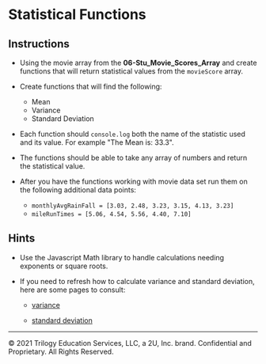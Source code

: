 # Statistical Functions

## Instructions

* Using the movie array from the **06-Stu_Movie_Scores_Array** and create functions that will return statistical values from the `movieScore` array.

* Create functions that will find the following:

  * Mean
  * Variance
  * Standard Deviation

* Each function should `console.log` both the name of the statistic used and its value. For example "The Mean is: 33.3".

* The functions should be able to take any array of numbers and return the statistical value.

* After you have the functions working with movie data set run them on the following additional data points:

  * `monthlyAvgRainFall = [3.03, 2.48, 3.23, 3.15, 4.13, 3.23]`
  * `mileRunTimes = [5.06, 4.54, 5.56, 4.40, 7.10]`

## Hints

* Use the Javascript Math library to handle calculations needing exponents or square roots.

* If you need to refresh how to calculate variance and standard deviation, here are some pages to consult:

  * [variance](https://stats.stackexchange.com/questions/212650/variance-explanation)

  * [standard deviation](https://www.mathsisfun.com/data/standard-deviation.html)

---

© 2021 Trilogy Education Services, LLC, a 2U, Inc. brand.  Confidential and Proprietary.  All Rights Reserved.